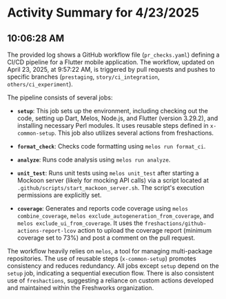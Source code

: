 # Activity Summary for 4/23/2025

## 10:06:28 AM
The provided log shows a GitHub workflow file (`pr_checks.yaml`) defining a CI/CD pipeline for a Flutter mobile application.  The workflow, updated on April 23, 2025, at 9:57:22 AM, is triggered by pull requests and pushes to specific branches (`prestaging`, `story/ci_integration`, `others/ci_experiment`).

The pipeline consists of several jobs:

* **`setup`**: This job sets up the environment, including checking out the code, setting up Dart, Melos, Node.js, and Flutter (version 3.29.2), and installing necessary Perl modules.  It uses reusable steps defined in `x-common-setup`.  This job also utilizes several actions from freshactions.


* **`format_check`**: Checks code formatting using `melos run format_ci`.

* **`analyze`**: Runs code analysis using `melos run analyze`.

* **`unit_test`**: Runs unit tests using `melos unit_test` after starting a Mockoon server (likely for mocking API calls) via a script located at `.github/scripts/start_mackoon_server.sh`.  The script's execution permissions are explicitly set.

* **`coverage`**: Generates and reports code coverage using `melos combine_coverage`, `melos exclude_autogeneration_from_coverage`, and `melos exclude_ui_from_coverage`. It uses the `freshactions/github-actions-report-lcov` action to upload the coverage report (minimum coverage set to 73%) and post a comment on the pull request.

The workflow heavily relies on `melos`, a tool for managing multi-package repositories.  The use of reusable steps (`x-common-setup`) promotes consistency and reduces redundancy.  All jobs except `setup` depend on the `setup` job, indicating a sequential execution flow.  There is also consistent use of `freshactions`, suggesting a reliance on custom actions developed and maintained within the Freshworks organization.
